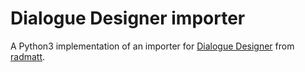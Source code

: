 # Dialogue Designer importer
A Python3 implementation of an importer for [Dialogue Designer](https://radmatt.itch.io/dialogue-designer) from [radmatt](https://radmatt.itch.io/).

